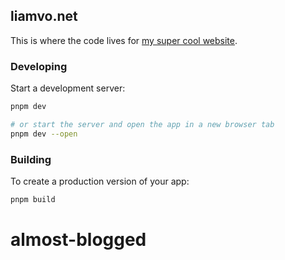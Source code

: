 ## liamvo.net

This is where the code lives for [my super cool website](https://liamvo.net).

### Developing

Start a development server:

```bash
pnpm dev

# or start the server and open the app in a new browser tab
pnpm dev --open
```

### Building

To create a production version of your app:

```bash
pnpm build
```
# almost-blogged
